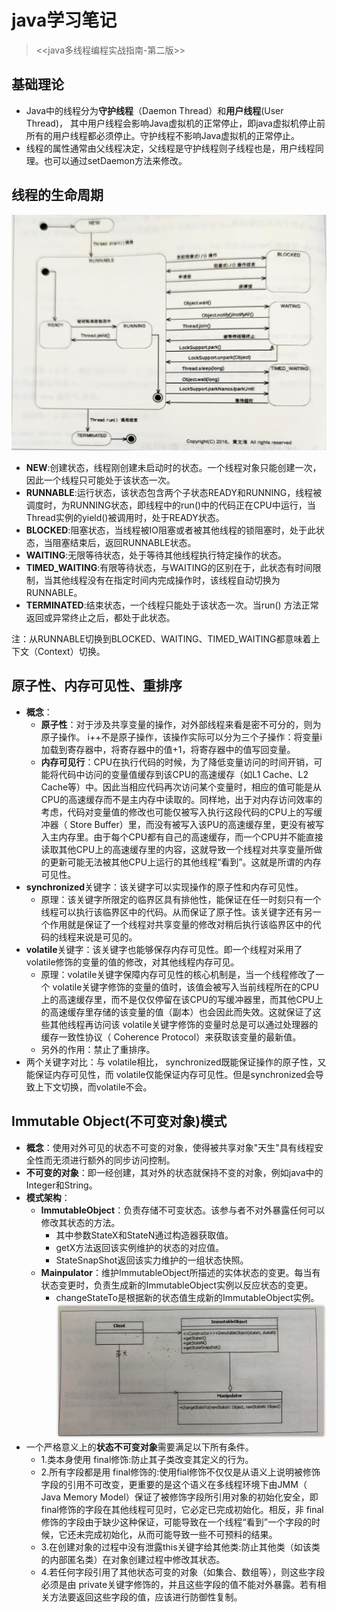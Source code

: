 # java学习笔记  
> <<java多线程编程实战指南-第二版>>

## 基础理论
- Java中的线程分为<b>守护线程</b>（Daemon Thread）和<b>用户线程</b>(User Thread)， 其中用户线程会影响Java虚拟机的正常停止，即java虚拟机停止前所有的用户线程都必须停止。守护线程不影响Java虚拟机的正常停止。
- 线程的属性通常由父线程决定，父线程是守护线程则子线程也是，用户线程同理。也可以通过setDaemon方法来修改。

## 线程的生命周期
![线程生命周期](img/img.png)
- <b>NEW</b>:创建状态，线程刚创建未启动时的状态。一个线程对象只能创建一次，因此一个线程只可能处于该状态一次。
- <b>RUNNABLE</b>:运行状态，该状态包含两个子状态READY和RUNNING，线程被调度时，为RUNNING状态，即线程中的run()中的代码正在CPU中运行，当Thread实例的yield()被调用时，处于READY状态。
- <b>BLOCKED</b>:阻塞状态，当线程被IO阻塞或者被其他线程的锁阻塞时，处于此状态，当阻塞结束后，返回RUNNABLE状态。
- <b>WAITING</b>:无限等待状态，处于等待其他线程执行特定操作的状态。
- <b>TIMED_WAITING</b>:有限等待状态，与WAITING的区别在于，此状态有时间限制，当其他线程没有在指定时间内完成操作时，该线程自动切换为RUNNABLE。
- <b>TERMINATED</b>:结束状态，一个线程只能处于该状态一次。当run() 方法正常返回或异常终止之后，都处于此状态。

注：从RUNNABLE切换到BLOCKED、WAITING、TIMED_WAITING都意味着上下文（Context）切换。

## 原子性、内存可见性、重排序
- **概念**：
     - **原子性**：对于涉及共享变量的操作，对外部线程来看是密不可分的，则为原子操作。 i++不是原子操作，该操作实际可以分为三个子操作：将变量i加载到寄存器中，将寄存器中的值+1，将寄存器中的值写回变量。
     - **内存可见行**：CPU在执行代码的时候，为了降低变量访问的时间开销，可能将代码中访问的变量值缓存到该CPU的高速缓存（如L1 Cache、L2 Cache等）中。因此当相应代码再次访问某个变量时，相应的值可能是从CPU的高速缓存而不是主内存中读取的。同样地，出于对内存访问效率的考虑，代码对变量值的修改也可能仅被写入执行这段代码的CPU上的写缓冲器（ Store Buffer）里，而没有被写入该PU的高速缓存里，更没有被写入主内存里。由于每个CPU都有自己的高速缓存，而一个CPU并不能直接读取其他CPU上的高速缓存里的内容，这就导致一个线程对共享变量所做的更新可能无法被其他CPU上运行的其他线程“看到”。这就是所谓的内存可见性。
- **synchronized**关键字：该关键字可以实现操作的原子性和内存可见性。
   - 原理：该关键字所限定的临界区具有排他性，能保证在任一时刻只有一个线程可以执行该临界区中的代码。从而保证了原子性。该关键字还有另一个作用就是保证了一个线程对共享变量的修改对稍后执行该临界区中的代码的线程来说是可见的。
- **volatile**关键字：该关键字也能够保存内存可见性。即一个线程对采用了volatile修饰的变量的值的修改，对其他线程内存可见。
   - 原理：volatile关键字保障内存可见性的核心机制是，当一个线程修改了一个 volatile关键字修饰的变量的值时，该值会被写入当前线程所在的CPU上的高速缓存里，而不是仅仅停留在该CPU的写缓冲器里，而其他CPU上的高速缓存里存储的该变量的值（副本）也会因此而失效。这就保证了这些其他线程再访问该 volatile关键字修饰的变量时总是可以通过处理器的缓存一致性协议（ Coherence Protocol）来获取该变量的最新值。
   - 另外的作用：禁止了重排序。
- 两个关键字对比：与 volatile相比， synchronized既能保证操作的原子性，又能保证内存可见性，而 volatile仅能保证内存可见性。但是synchronized会导致上下文切换，而volatile不会。

## Immutable Object(不可变对象)模式
- **概念**：使用对外可见的状态不可变的对象，使得被共享对象"天生"具有线程安全性而无须进行额外的同步访问控制。
- **不可变的对象**：即一经创建，其对外的状态就保持不变的对象，例如java中的Integer和String。
- **模式架构**：
  - **ImmutableObject**：负责存储不可变状态。该参与者不对外暴露任何可以修改其状态的方法。
      - 其中参数StateX和StateN通过构造器获取值。
      - getX方法返回该实例维护的状态的对应值。
      - StateSnapShot返回该实力维护的一组状态快照。
  - **Mainpulator**：维护ImmutableObject所描述的实体状态的变更。每当有状态变更时，负责生成新的ImmutableObject实例以反应状态的变更。
      - changeStateTo是根据新的状态值生成新的ImmutableObject实例。
![Immutable模式类图](img/img1.png)
-  一个严格意义上的**状态不可变对象**需要满足以下所有条件。
    - 1.类本身使用 final修饰:防止其子类改变其定义的行为。
    - 2.所有字段都是用 final修饰的:使用fial修饰不仅仅是从语义上说明被修饰字段的引用不可改变，更重要的是这个语义在多线程环境下由JMM（ Java Memory Model）保证了被修饰字段所引用对象的初始化安全，即 final修饰的字段在其他线程可见时，它必定已完成初始化。相反，非 final修饰的字段由于缺少这种保证，可能导致在一个线程“看到”一个字段的时候，它还未完成初始化，从而可能导致一些不可预料的结果。
    - 3.在创建对象的过程中没有泄露this关键字给其他类:防止其他类（如该类的内部匿名类）在对象创建过程中修改其状态。
    - 4.若任何字段引用了其他状态可变的对象（如集合、数组等），则这些字段必须是由 private关键字修饰的，并且这些字段的值不能对外暴露。若有相关方法要返回这些字段的值，应该进行防御性复制。


